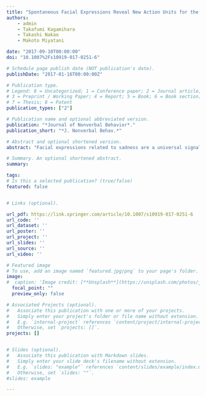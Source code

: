 ```yaml
---
title: "Spontaneous Facial Expressions Reveal New Action Units for the Sad Experiences"
authors:
    - admin
    - Takafumi Kagamihara
    - Takashi Nakao
    - Makoto Miyatani

date: "2017-09-10T00:00:00"
doi: "10.1007%2Fs10919-017-0251-6"

# Schedule page publish date (NOT publication's date).
publishDate: "2017-01-16T00:00:00Z"

# Publication type.
# Legend: 0 = Uncategorized; 1 = Conference paper; 2 = Journal article;
# 3 = Preprint / Working Paper; 4 = Report; 5 = Book; 6 = Book section;
# 7 = Thesis; 8 = Patent
publication_types: ["2"]

# Publication name and optional abbreviated version.
publication: "*Journal of Nonverbal Behavior*."
publication_short: "*J. Nonverbal Behav.*"

# Abstract and optional shortened version.
abstract: "Facial expressions related to sadness are a universal signal of nonverbal communication. Although results of many psychology studies have shown that drooping of the lip corners, raising of the chin, and oblique eyebrow movements (a combination of inner brow raising and brow lowering) express sadness, no report has described a study elucidating facial expression characteristics under well-controlled circumstances with people actually experiencing the emotion of sadness itself. Therefore, spontaneous facial expressions associated with sadness remain unclear. We conducted this study to accumulate important findings related to spontaneous facial expressions of sadness. We recorded the spontaneous facial expressions of a group of participants as they experienced sadness during an emotion-elicitation task. This task required a participant to recall neutral and sad memories while listening to music. We subsequently conducted a detailed analysis of their sad and neutral expressions using the Facial Action Coding System. The prototypical facial expressions of sadness in earlier studies were not observed when people experienced sadness as an internal state under non-social circumstances. By contrast, they expressed tension around the mouth, which might function as a form of suppression. Furthermore, results show that parts of these facial actions are not only related to sad experiences but also to other emotional experiences such as disgust, fear, anger, and happiness. This study revealed the possibility that new facial expressions contribute to the experience of sadness as an internal state."

# Summary. An optional shortened abstract.
summary:

tags:
# Is this a selected publication? (true/false)
featured: false


# Links (optional).

url_pdf: https://link.springer.com/article/10.1007/s10919-017-0251-6
url_code: ''
url_dataset: ''
url_poster: ''
url_project: ''
url_slides: ''
url_source: ''
url_video: ''

# Featured image
# To use, add an image named `featured.jpg/png` to your page's folder. 
image:
#  caption: 'Image credit: [**Unsplash**](https://unsplash.com/photos/jdD8gXaTZsc)'
  focal_point: ""
  preview_only: false

# Associated Projects (optional).
#   Associate this publication with one or more of your projects.
#   Simply enter your project's folder or file name without extension.
#   E.g. `internal-project` references `content/project/internal-project/index.md`.
#   Otherwise, set `projects: []`.
projects: []


# Slides (optional).
#   Associate this publication with Markdown slides.
#   Simply enter your slide deck's filename without extension.
#   E.g. `slides: "example"` references `content/slides/example/index.md`.
#   Otherwise, set `slides: ""`.
#slides: example

---
```

